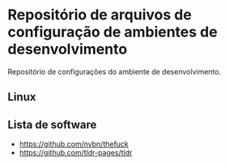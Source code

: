 # Repositório de arquivos de configuração de ambientes de desenvolvimento
Repositório de configurações do ambiente de desenvolvimento.

## Linux

## Lista de software
* https://github.com/nvbn/thefuck
* https://github.com/tldr-pages/tldr
